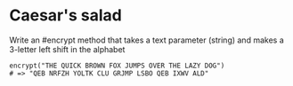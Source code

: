 # Caesar's salad

Write an #encrypt method that takes a text parameter (string) and makes a 3-letter left shift in the alphabet

```
encrypt("THE QUICK BROWN FOX JUMPS OVER THE LAZY DOG")
# => "QEB NRFZH YOLTK CLU GRJMP LSBO QEB IXWV ALD"
```
